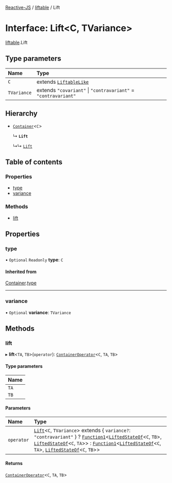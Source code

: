 [Reactive-JS](../README.md) / [liftable](../modules/liftable.md) / Lift

# Interface: Lift<C, TVariance\>

[liftable](../modules/liftable.md).Lift

## Type parameters

| Name | Type |
| :------ | :------ |
| `C` | extends [`LiftableLike`](liftable.LiftableLike.md) |
| `TVariance` | extends ``"covariant"`` \| ``"contravariant"`` = ``"contravariant"`` |

## Hierarchy

- [`Container`](container.Container.md)<`C`\>

  ↳ **`Lift`**

  ↳↳ [`Lift`](source.Lift.md)

## Table of contents

### Properties

- [type](liftable.Lift.md#type)
- [variance](liftable.Lift.md#variance)

### Methods

- [lift](liftable.Lift.md#lift)

## Properties

### type

• `Optional` `Readonly` **type**: `C`

#### Inherited from

[Container](container.Container.md).[type](container.Container.md#type)

___

### variance

• `Optional` **variance**: `TVariance`

## Methods

### lift

▸ **lift**<`TA`, `TB`\>(`operator`): [`ContainerOperator`](../modules/container.md#containeroperator)<`C`, `TA`, `TB`\>

#### Type parameters

| Name |
| :------ |
| `TA` |
| `TB` |

#### Parameters

| Name | Type |
| :------ | :------ |
| `operator` | [`Lift`](liftable.Lift.md)<`C`, `TVariance`\> extends { `variance?`: ``"contravariant"``  } ? [`Function1`](../modules/functions.md#function1)<[`LiftedStateOf`](../modules/liftable.md#liftedstateof)<`C`, `TB`\>, [`LiftedStateOf`](../modules/liftable.md#liftedstateof)<`C`, `TA`\>\> : [`Function1`](../modules/functions.md#function1)<[`LiftedStateOf`](../modules/liftable.md#liftedstateof)<`C`, `TA`\>, [`LiftedStateOf`](../modules/liftable.md#liftedstateof)<`C`, `TB`\>\> |

#### Returns

[`ContainerOperator`](../modules/container.md#containeroperator)<`C`, `TA`, `TB`\>
